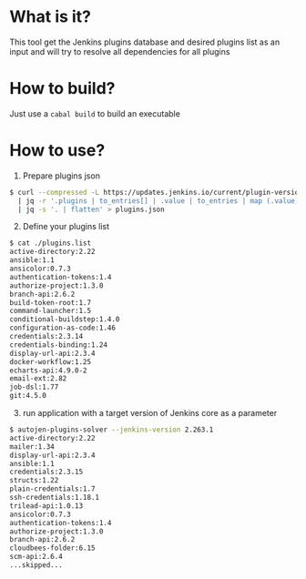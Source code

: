 # What is it?
This tool get the Jenkins plugins database and desired plugins list as an input and will try to resolve all dependencies for all plugins

# How to build?
Just use a `cabal build` to build an executable

# How to use?
  1. Prepare plugins json
```sh
$ curl --compressed -L https://updates.jenkins.io/current/plugin-versions.json \
  | jq -r '.plugins | to_entries[] | .value | to_entries | map (.value)' \
  | jq -s '. | flatten' > plugins.json
```
  2. Define your plugins list
```sh
$ cat ./plugins.list
active-directory:2.22
ansible:1.1
ansicolor:0.7.3
authentication-tokens:1.4
authorize-project:1.3.0
branch-api:2.6.2
build-token-root:1.7
command-launcher:1.5
conditional-buildstep:1.4.0
configuration-as-code:1.46
credentials:2.3.14
credentials-binding:1.24
display-url-api:2.3.4
docker-workflow:1.25
echarts-api:4.9.0-2
email-ext:2.82
job-dsl:1.77
git:4.5.0
```
  3. run application with a target version of Jenkins core as a parameter
```sh
$ autojen-plugins-solver --jenkins-version 2.263.1
active-directory:2.22
mailer:1.34
display-url-api:2.3.4
ansible:1.1
credentials:2.3.15
structs:1.22
plain-credentials:1.7
ssh-credentials:1.18.1
trilead-api:1.0.13
ansicolor:0.7.3
authentication-tokens:1.4
authorize-project:1.3.0
branch-api:2.6.2
cloudbees-folder:6.15
scm-api:2.6.4
...skipped...
```
